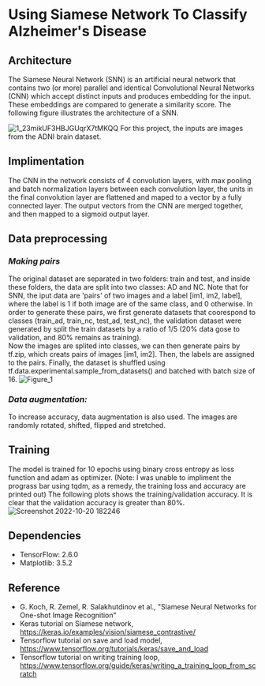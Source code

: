 # Using Siamese Network To Classify Alzheimer's Disease

## **Architecture** 
The Siamese Neural Network (SNN) is an artificial neural network that contains two (or more) parallel and identical Convolutional Neural Networks (CNN) which accept distinct inputs and produces embedding for the input. These embeddings are compared to generate a similarity score. The following figure illustrates the architecture of a SNN.

![1_23mikUF3HBJGUqrX7tMKQQ](https://user-images.githubusercontent.com/103046146/196857370-c953cb10-4b42-43e1-b42e-53d398439ee6.png)
For this project, the inputs are images from the ADNI brain dataset.

## **Implimentation**
The CNN in the network consists of 4 convolution layers, with max pooling and batch normalization layers between each convolution layer, the units in the final convolution layer are flattened and maped to a vector by a fully connected layer. The output vectors from the CNN are merged together, and then mapped to a sigmoid output layer.

## **Data preprocessing**
### ***Making pairs***
The original dataset are separated in two folders: train and test, and inside these folders, the data are split into two classes: AD and NC. Note that for SNN, the iput data are 'pairs' of two images and a label [im1, im2, label], where the label is 1 if both image are of the same class, and 0 otherwise. In order to generate these pairs, we first generate datasets that coorespond to classes (train_ad, train_nc, test_ad, test_nc), the validation dataset were generated by split the train datasets by a ratio of 1/5 (20% data gose to validation, and 80% remains as training). \
Now the images are splited into classes, we can then generate pairs by tf.zip, which creats pairs of images [im1, im2]. Then, the labels are assigned to the pairs. Finally, the dataset is shuffled using tf.data.experimental.sample_from_datasets() and batched with batch size of 16.
![Figure_1](https://user-images.githubusercontent.com/103046146/196894876-e7a6aafb-b5a9-4a07-9404-116564fe4eb6.png)

### ***Data augmentation:***
To increase accuracy, data augmentation is also used. The images are randomly rotated, shifted, flipped and stretched.

## **Training**
The model is trained for 10 epochs using binary cross entropy as loss function and adam as optimizer. (Note: I was unable to impliment the prograss bar using tqdm, as a remedy, the training loss and accuracy are printed out) The following plots shows the training/validation accuracy. It is clear that the validation accuracy is greater than 80%.\
![Screenshot 2022-10-20 182246](https://user-images.githubusercontent.com/103046146/196896057-cd69a1fa-e55a-4420-b4b8-f09543d9ada3.png)

## **Dependencies**
- TensorFlow: 2.6.0
- Matplotlib: 3.5.2

## **Reference**
- G. Koch, R. Zemel, R. Salakhutdinov et al., "Siamese Neural Networks for One-shot Image Recognition"
- Keras tutorial on Siamese network, https://keras.io/examples/vision/siamese_contrastive/
- Tensorflow tutorial on save and load model, https://www.tensorflow.org/tutorials/keras/save_and_load
- Tensorflow tutorial on writing training loop, https://www.tensorflow.org/guide/keras/writing_a_training_loop_from_scratch
  